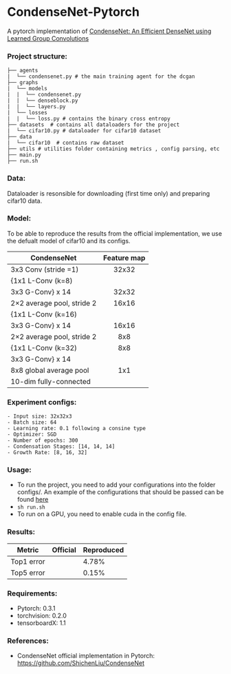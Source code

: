 # CondenseNet-Pytorch

A pytorch implementation of [CondenseNet: An Efficient DenseNet using Learned Group Convolutions](https://arxiv.org/pdf/1711.09224.pdf)

### Project structure:
```
├── agents
|  └── condensenet.py # the main training agent for the dcgan
├── graphs
|  └── models
|  |  └── condensenet.py
|  |  └── denseblock.py
|  |  └── layers.py
|  └── losses
|  |  └── loss.py # contains the binary cross entropy 
├── datasets  # contains all dataloaders for the project
|  └── cifar10.py # dataloader for cifar10 dataset
├── data
|  └── cifar10  # contains raw dataset
├── utils # utilities folder containing metrics , config parsing, etc
├── main.py
├── run.sh
```

### Data:
Dataloader is resonsible for downloading (first time only) and preparing cifar10 data. 

### Model:
To be able to reproduce the results from the official implementation, we use the defualt model of cifar10 and its configs.

| CondenseNet                | Feature map     |
| -------------------------- |:---------------:|
| 3x3 Conv (stride =1)       |     32x32       |
| {1x1 L-Conv   (k=8)        |                 |
|  3x3 G-Conv} x 14          |     32x32       |
| 2×2 average pool, stride 2 |     16x16       |
| {1x1 L-Conv   (k=16)       |                 |
| 3x3 G-Conv}  x 14          |     16x16       |
| 2×2 average pool, stride 2 |      8x8        |
| {1x1 L-Conv   (k=32)       |      8x8        |
| 3x3 G-Conv}  x 14          |                 |
| 8x8 global average pool    |      1x1        |
| 10-dim fully-connected     |                 |

### Experiment configs:
```
- Input size: 32x32x3
- Batch size: 64
- Learning rate: 0.1 following a consine type
- Optimizer: SGD
- Number of epochs: 300
- Condensation Stages: [14, 14, 14]
- Growth Rate: [8, 16, 32]
```
### Usage:
- To run the project, you need to add your configurations into the folder configs/. An example of the configurations that should be passed can be found [here](https://github.com/hagerrady13/CondenseNet-Pytorch/blob/master/configs/condensenet_exp_0.json)
- ``` sh run.sh ```
- To run on a GPU, you need to enable cuda in the config file.

### Results:
| Metric       | Official     |  Reproduced
| ------------ |:------------:|------------
| Top1 error   |              |   4.78%
| Top5 error   |              |   0.15%

### Requirements:
- Pytorch: 0.3.1
- torchvision: 0.2.0
- tensorboardX: 1.1


### References:
- CondenseNet official implementation in Pytorch: https://github.com/ShichenLiu/CondenseNet
